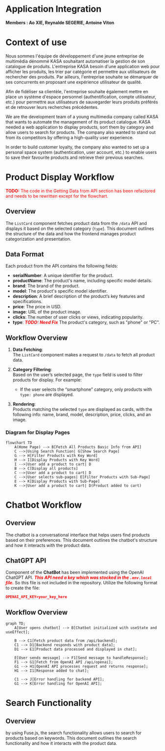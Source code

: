 # Application Integration
**Members : Ao XIE, Reynalde SEGERIE, Antoine Viton**

# Context of use
Nous sommes l'équipe de développement d'une jeune entreprise de multimédia dénommé KASA souhaitant automatiser la gestion de son catalogue de produits. L'entreprise KASA besoin d'une application web pour afficher les produits, les trier par catégorie et permettre aux utilisateurs de rechercher des produits.
Par ailleurs, l'entreprise souhaite se démarquer de ses concurrents en proposant une expérience utilisateur de qualité.

Afin de fidéliser sa clientèle, l'entreprise souhaite également mettre en place un système d'espace personnel (authentification, compte utilisateur, etc.) pour permettre aux utilisateurs de sauvegarder leurs produits préférés et de retrouver leurs recherches précédentes.

We are the development team of a young multimedia company called KASA that wants to automate the management of its product catalogue. KASA needed a web application to display products, sort them by category and allow users to search for products.
The company also wanted to stand out from its competitors by offering a high-quality user experience.

In order to build customer loyalty, the company also wanted to set up a personal space system (authentication, user account, etc.) to enable users to save their favourite products and retrieve their previous searches.

# Product Display Workflow
<font color='red'>**TODO:** The code in the Getting Data from API section has been refactored and needs to be rewritten except for the flowchart.</font>



## Overview
The `ListCard` component fetches product data from the `/data` API and displays it based on the selected category (`type`). This document outlines the structure of the data and how the frontend manages product categorization and presentation.

## Data Format
Each product from the API contains the following fields:

- **serialNumber**: A unique identifier for the product.
- **productName**: The product's name, including specific model details.
- **brand**: The brand of the product.
- **model**: The product's specific model identifier.
- **description**: A brief description of the product’s key features and specifications.
- **price**: The price in USD.
- **image**: URL of the product image.
- **clicks**: The number of user clicks or views, indicating popularity.
- **type**: <font color='red'>**_TODO: Need Fix_**</font> The product's category, such as "phone" or "PC".

## Workflow Overview

1. **Data Fetching**:  
   The `ListCard` component makes a request to `/data` to fetch all product data.
   
2. **Category Filtering**:  
   Based on the user’s selected page, the `type` field is used to filter products for display. For example:
   - If the user selects the “smartphone” category, only products with `type: phone` are displayed.

3. **Rendering**:  
   Products matching the selected `type` are displayed as cards, with the following info: name, brand, model, description, price, clicks, and an image.

### Diagram for Display Pages

```mermaid
flowchart TD
    A(Home Page) --> B[Fetch All Products Basic Info from API]
    C -->|Using Search Function| G[Show Search Page]
    G --> H[Filter Products with Key Word]
    H --> I[Display Products with Key Word]
    I -->|User add a product to cart| D
    B --> C[Display all products]
    C -->|User add a product to cart| D
    C -->|User selects sub-pages| E[Filter Products with Sub-Page]
    E --> K[Display Products with Sub-Page]
    K -->|User add a product to cart| D(Product added to cart)

```

# Chatbot Workflow

## Overview
The chatbot is a conversational interface that helps users find products based on their preferences. This document outlines the chatbot's structure and how it interacts with the product data.

## ChatGPT API 
Component of the __ChatBot__ has been implemented using the OpenAI ChatGPT API.  <font color='red'>**_This API need a key which was stocked in the `.env.local` file._**</font> So this file is not included in the repository. Utilize the following format to create the file:
```json
OPENAI_API_KEY=your_key_here
```

## Workflow Overview
```mermaid
graph TD;
    A[User opens chatbot] --> B[Chatbot initialized with useState and useEffect];
    
    B --> C1[Fetch product data from /api/backend];
    C1 --> D1[Backend responds with product data];
    D1 --> E1[Product data processed and displayed in chat];

    E[User sends message] --> F1[Send message to handleResponse];
    F1 --> G1[Fetch from OpenAI API /api/openai];
    G1 --> H1[OpenAI API processes request and returns response];
    H1 --> I1[Response added to chat];

    C1 --> J[Error handling for backend API];
    G1 --> K[Error handling for OpenAI API];
```

# Search Functionality

## Overview

by using Fuse.js, the search functionality allows users to search for products based on keywords. This document outlines the search functionality and how it interacts with the product data.


